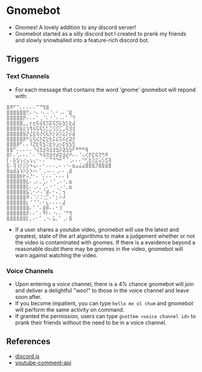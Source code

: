 # Gnomebot
* Gnomes! A lovely addition to any discord server!<br>
* Gnomebot started as a silly discord bot I created to prank my friends and slowly snowballed into a feature-rich discord bot.

## Triggers
### Text Channels
* For each message that contains the word 'gnome' gnomebot will repond with:
```
⣿⠿⠋⠉⠄⠄⠄⠄⠄⠉⠙⢻⣿
⣿⣿⣿⣿⣿⣿⢋⠄⠐⠄⠐⠄⠠⠈⠄⠂⠠⠄⠈⣿
⣿⣿⣿⣿⣿⡟⠄⠄⠄⠁⢀⠈⠄⠐⠈⠄⠠⠄⠁⠈⠹
⣿⣿⣿⣿⣿⣀⡀⡖⣖⢯⢮⢯⡫⡯⢯⡫⡧⣳⡣⣗⣼
⣿⣿⣿⣿⣷⣕⢱⢻⢮⢯⢯⡣⣃⣉⢪⡪⣊⣀⢯⣺⣺
⣿⣿⣿⣿⣿⣷⡝⣜⣗⢽⢜⢎⢧⡳⡕⡵⡱⣕⡕⡮⣾
⣿⣿⣿⣿⣿⡿⠓⣕⢯⢮⡳⣝⣕⢗⡭⣎⢭⠮⣞⣽⡺
⣿⣿⣿⡿⠋⠄⠄⠸⣝⣗⢯⣳⢕⣗⡲⣰⡢⡯⣳⣳⣫
⣿⣿⠋⠄⠄⠄⠄⠄⠘⢮⣻⣺⢽⣺⣺⣳⡽⣽⣳⣳⠏⠛⠛⠛⢿
⣿⠇⠄⢁⠄⠄⠄⠁⠄⠈⠳⢽⢽⣺⢞⡾⣽⣺⣞⠞⠄⠄⠈⢄⢎⡟⣏⢯⢝⢛⠿
⡇⠄⡧⣣⢢⢔⢤⢢⢄⠂⠄⠄⠁⠉⠙⠙⠓⠉⠈⢀⠄⠄⠄⠑⢃⣗⢕⣕⢥⡣⣫⢽
⣯⠄⢽⢸⡪⡪⡣⠲⢤⠄⠄⠂⠄⠄⠄⡀⠄⠠⠐⠄⣶⣤⣬⣴⣿⣿⣷⡹⣿⣿⣾⣿
⣿⣶⣾⣵⢱⠕⡕⡱⠔⠄⠁⢀⠠⠄⠄⢀⠄⠄⢀⣾
⣿⣿⣿⣿⡷⡗⠬⡘⠂⠄⠈⠄⠄⠄⠈⠄⠄⠄⢸
⣿⣿⣿⣿⣿⣿⣇⠄⢀⠄⡀⢁⠄⠐⠈⢀⠠⠐⡀⣶
⣿⣿⣿⣿⣿⣿⣇⠄⢀⠄⡀⢁⠄⠐⠈⢀⠠⠐⡀⣶
⣿⣿⣿⣿⣿⣿⣧⢁⠂⠔⠠⠈⣾⠄⠂⠄⡁⢲
⣿⣿⣿⣿⣿⣿⠿⠠⠈⠌⠨⢐⡉⠄⠁⡂⠔⠼
⣿⣿⣿⣿⣿⣿⡆⠈⠈⠈⠄⠂⣆⠄⠄⠄⠄⣼
⣿⣿⣿⣿⣿⣿⣿⠄⠁⠈⠄⣾⡿⠄⠄⠂⢸
⣿⣿⣿⣿⣿⣿⡟⠄⠄⠁⠄⠻⠇⠄⠐⠄⠄⠈⠙⢻
⣿⣿⣿⣿⣿⣿⡇⡀⠄⠂⠁⢀⠐⠄⣥⡀⠁⢀⠄⣿
```
* If a user shares a youtube video, gnomebot will use the latest and greatest, state of the art algorithms to make a judgement whether or not the video is contaminated with gnomes. If there is a eveidence beyond a reasonable doubt there may be gnomes in the video, gnomebot will warn against watching the video.

### Voice Channels
* Upon entering a voice channel, there is a 4% chance gnomebot will join and deliver a delightful "woo!" to those in the voice channel and leave soon after.<br>
* If you become impatient, you can type `hello me ol chum` and gnomebot will perform the same activity on command.<br>
* If granted the permission, users can type `gnottem <voice channel id>` to prank their friends without the need to be in a voice channel.


## References
* [discord.js](https://discord.js.org/#/)<br>
* [youtube-comment-api](https://github.com/philbot9/youtube-comment-api)
